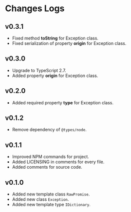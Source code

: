 # Changes Logs

## v0.3.1

- Fixed method **toString** for Exception class.
- Fixed serialization of property **origin** for Exception class.

## v0.3.0

- Upgrade to TypeScript 2.7.
- Added property **origin** for Exception class.

## v0.2.0

- Added required property **type** for Exception class.

## v0.1.2

- Remove dependency of `@types/node`.

## v0.1.1

- Improved NPM commands for project.
- Added LICENSING in comments for every file.
- Added comments for source code.

## v0.1.0

- Added new template class `RawPromise`.
- Added new class `Exception`.
- Added new template type `IDictionary`.
